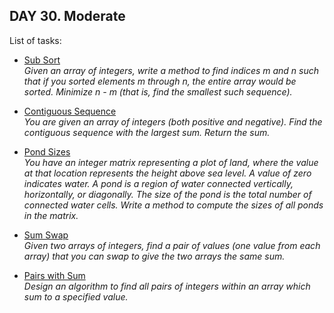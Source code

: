 ## DAY 30. Moderate

List of tasks:

- [Sub Sort](https://github.com/yankouskia/cracking-interview/tree/master/DAY%2030/SubSort.java)  
  *Given an array of integers, write a method to find indices m and n such that if you sorted elements m through n, the entire array would be sorted. Minimize n - m (that is, find the smallest such sequence).*  

- [Contiguous Sequence](https://github.com/yankouskia/cracking-interview/tree/master/DAY%2030/ContiguousSequence.java)  
  *You are given an array of integers (both positive and negative). Find the contiguous sequence with the largest sum. Return the sum.*  

- [Pond Sizes](https://github.com/yankouskia/cracking-interview/tree/master/DAY%2030/PondSizes.java)  
  *You have an integer matrix representing a plot of land, where the value at that location represents the height above sea level. A value of zero indicates water. A pond is a region of water connected vertically, horizontally, or diagonally. The size of the pond is the total number of connected water cells. Write a method to compute the sizes of all ponds in the matrix.*  

- [Sum Swap](https://github.com/yankouskia/cracking-interview/tree/master/DAY%2030/SumSwap.java)  
  *Given two arrays of integers, find a pair of values (one value from each array) that you can swap to give the two arrays the same sum.*  

- [Pairs with Sum](https://github.com/yankouskia/cracking-interview/tree/master/DAY%2030/PairsWithSum.java)  
  *Design an algorithm to find all pairs of integers within an array which sum to a specified value.*  
